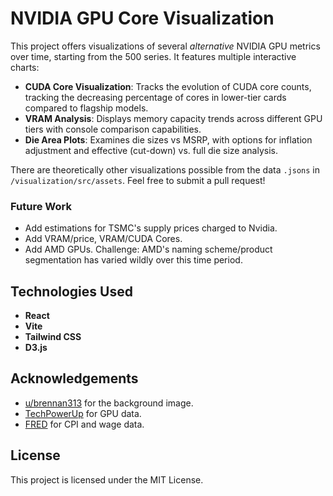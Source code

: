 # NVIDIA GPU Core Visualization

This project offers visualizations of several *alternative* NVIDIA GPU metrics over time, starting from the 500 series. It features multiple interactive charts:

- **CUDA Core Visualization**: Tracks the evolution of CUDA core counts, tracking the decreasing percentage of cores in lower-tier cards compared to flagship models.
- **VRAM Analysis**: Displays memory capacity trends across different GPU tiers with console comparison capabilities.
- **Die Area Plots**: Examines die sizes vs MSRP, with options for inflation adjustment and effective (cut-down) vs. full die size analysis.

There are theoretically other visualizations possible from the data `.jsons` in `/visualization/src/assets`. Feel free to submit a pull request! 

### Future Work
- Add estimations for TSMC's supply prices charged to Nvidia.
- Add VRAM/price, VRAM/CUDA Cores.
- Add AMD GPUs. Challenge: AMD's naming scheme/product segmentation has varied wildly over this time period.

## Technologies Used
- **React**
- **Vite**
- **Tailwind CSS**
- **D3.js**

## Acknowledgements
- [u/brennan313](brennan313) for the background image.
- [TechPowerUp](https://www.techpowerup.com/) for GPU data.
- [FRED](https://fred.stlouisfed.org) for CPI and wage data.

## License
This project is licensed under the MIT License.
